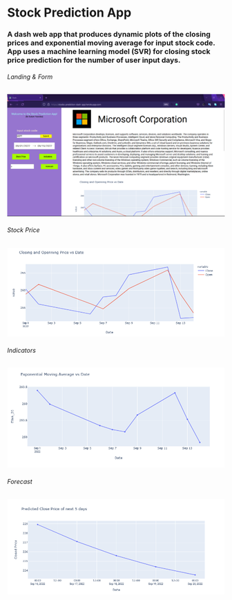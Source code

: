 # Stock Prediction App

### A dash web app that produces dynamic plots of the closing prices and exponential moving average for input stock code. App uses a machine learning model (SVR) for closing stock price prediction for the number of user input days.

###### Landing & Form
![alt text](https://raw.githubusercontent.com/gdsghost/Stock_Prediction_App/master/images/stock.png)

###### Stock Price
![alt text](https://raw.githubusercontent.com/gdsghost/Stock_Prediction_App/master/images/closing_opening_price_date.png)

###### Indicators
![alt text](https://raw.githubusercontent.com/gdsghost/Stock_Prediction_App/master/images/ema_date.png)

###### Forecast
![alt text](https://raw.githubusercontent.com/gdsghost/Stock_Prediction_App/master/images/predicted_close_price.png)
